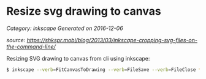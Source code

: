 # Resize svg drawing to canvas
 
_Category: inkscape_
_Generated on 2016-12-06_

_source: https://shkspr.mobi/blog/2013/03/inkscape-cropping-svg-files-on-the-command-line/_

Resizing SVG drawing to canvas from cli using inkscape:

```bash
$ inkscape --verb=FitCanvasToDrawing --verb=FileSave --verb=FileClose *.svg
```